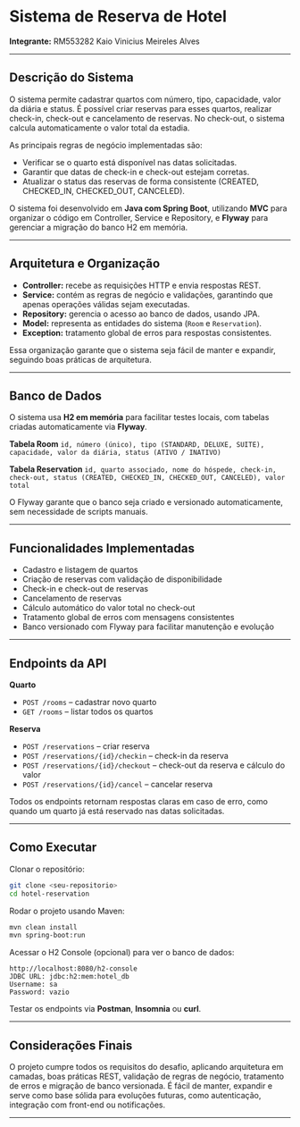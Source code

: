 # Sistema de Reserva de Hotel

**Integrante:** RM553282 Kaio Vinicius Meireles Alves

---

## Descrição do Sistema

O sistema permite cadastrar quartos com número, tipo, capacidade, valor da diária e status. É possível criar reservas para esses quartos, realizar check-in, check-out e cancelamento de reservas. No check-out, o sistema calcula automaticamente o valor total da estadia.

As principais regras de negócio implementadas são:

* Verificar se o quarto está disponível nas datas solicitadas.
* Garantir que datas de check-in e check-out estejam corretas.
* Atualizar o status das reservas de forma consistente (CREATED, CHECKED_IN, CHECKED_OUT, CANCELED).

O sistema foi desenvolvido em **Java com Spring Boot**, utilizando **MVC** para organizar o código em Controller, Service e Repository, e **Flyway** para gerenciar a migração do banco H2 em memória.

---

## Arquitetura e Organização

* **Controller:** recebe as requisições HTTP e envia respostas REST.
* **Service:** contém as regras de negócio e validações, garantindo que apenas operações válidas sejam executadas.
* **Repository:** gerencia o acesso ao banco de dados, usando JPA.
* **Model:** representa as entidades do sistema (`Room` e `Reservation`).
* **Exception:** tratamento global de erros para respostas consistentes.

Essa organização garante que o sistema seja fácil de manter e expandir, seguindo boas práticas de arquitetura.

---

## Banco de Dados

O sistema usa **H2 em memória** para facilitar testes locais, com tabelas criadas automaticamente via **Flyway**.

**Tabela Room**
`id, número (único), tipo (STANDARD, DELUXE, SUITE), capacidade, valor da diária, status (ATIVO / INATIVO)`

**Tabela Reservation**
`id, quarto associado, nome do hóspede, check-in, check-out, status (CREATED, CHECKED_IN, CHECKED_OUT, CANCELED), valor total`

O Flyway garante que o banco seja criado e versionado automaticamente, sem necessidade de scripts manuais.

---

## Funcionalidades Implementadas

* Cadastro e listagem de quartos
* Criação de reservas com validação de disponibilidade
* Check-in e check-out de reservas
* Cancelamento de reservas
* Cálculo automático do valor total no check-out
* Tratamento global de erros com mensagens consistentes
* Banco versionado com Flyway para facilitar manutenção e evolução

---

## Endpoints da API

**Quarto**

* `POST /rooms` – cadastrar novo quarto
* `GET /rooms` – listar todos os quartos

**Reserva**

* `POST /reservations` – criar reserva
* `POST /reservations/{id}/checkin` – check-in da reserva
* `POST /reservations/{id}/checkout` – check-out da reserva e cálculo do valor
* `POST /reservations/{id}/cancel` – cancelar reserva

Todos os endpoints retornam respostas claras em caso de erro, como quando um quarto já está reservado nas datas solicitadas.

---

## Como Executar

Clonar o repositório:

```bash
git clone <seu-repositorio>
cd hotel-reservation
```

Rodar o projeto usando Maven:

```bash
mvn clean install
mvn spring-boot:run
```

Acessar o H2 Console (opcional) para ver o banco de dados:

```
http://localhost:8080/h2-console
JDBC URL: jdbc:h2:mem:hotel_db
Username: sa
Password: vazio
```

Testar os endpoints via **Postman**, **Insomnia** ou **curl**.

---

## Considerações Finais

O projeto cumpre todos os requisitos do desafio, aplicando arquitetura em camadas, boas práticas REST, validação de regras de negócio, tratamento de erros e migração de banco versionada. É fácil de manter, expandir e serve como base sólida para evoluções futuras, como autenticação, integração com front-end ou notificações.

---

